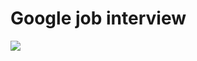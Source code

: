 # Google job interview

<a href="https://www.youtube.com/watch?v=XKu_SEDAykw&t=379s"><img src="src/google_job_interview.png">
